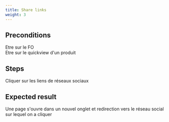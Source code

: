 ```yaml
---
title: Share links
weight: 3
---
```


## Preconditions

Etre sur le FO\
Etre sur le quickview d'un produit
## Steps

Cliquer sur les liens de réseaux sociaux

## Expected result

Une page s'ouvre dans un nouvel onglet et redirection vers le réseau social sur lequel on a cliquer

